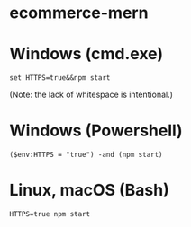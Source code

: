 # ecommerce-mern
# Windows (cmd.exe)
```
set HTTPS=true&&npm start
```
(Note: the lack of whitespace is intentional.)

# Windows (Powershell)
```
($env:HTTPS = "true") -and (npm start)
```
# Linux, macOS (Bash)
```
HTTPS=true npm start
```
